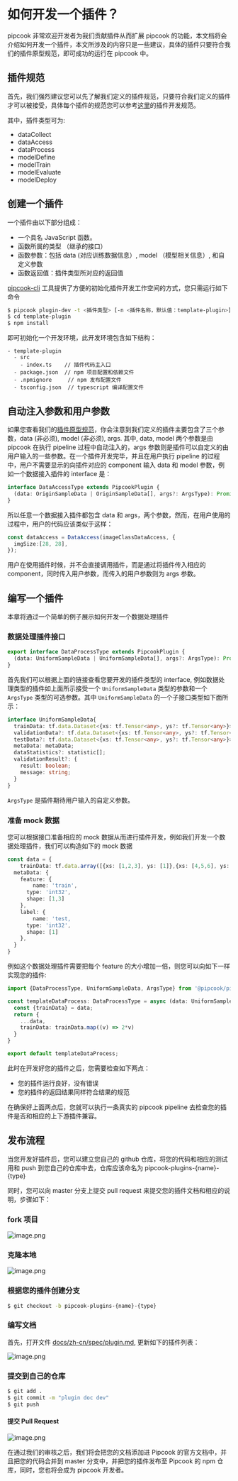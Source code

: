 # 如何开发一个插件？

pipcook 非常欢迎开发者为我们贡献插件从而扩展 pipcook 的功能，本文档将会介绍如何开发一个插件，本文所涉及的内容只是一些建议，具体的插件只要符合我们的插件原型规范，即可成功的运行在 pipcook 中。

## 插件规范

首先，我们强烈建议您可以先了解我们定义的插件规范，只要符合我们定义的插件才可以被接受，具体每个插件的规范您可以参考[这里](../devel/developer-guide.md)的插件开发规范。

其中，插件类型可为:

- dataCollect
- dataAccess
- dataProcess
- modelDefine
- modelTrain
- modelEvaluate
- modelDeploy

## 创建一个插件

一个插件由以下部分组成：

- 一个具名 JavaScript 函数。
- 函数所属的类型 （继承的接口）
- 函数参数：包括 data (对应训练数据信息）, model （模型相关信息）, 和自定义参数
- 函数返回值：插件类型所对应的返回值

[pipcook-cli][] 工具提供了方便的初始化插件开发工作空间的方式，您只需运行如下命令

```sh
$ pipcook plugin-dev -t <插件类型> [-n <插件名称，默认值：template-plugin>]
$ cd template-plugin
$ npm install
```

即可初始化一个开发环境，此开发环境包含如下结构：

```
- template-plugin
  - src
    - index.ts    // 插件代码主入口
  - package.json  // npm 项目配置和依赖文件
  - .npmignore     // npm 发布配置文件
  - tsconfig.json  // typescript 编译配置文件
```

## 自动注入参数和用户参数

如果您查看我们的[插件原型规范](../spec/plugin.md)，你会注意到我们定义的插件主要包含了三个参数，data (非必须), model (非必须), args. 其中, data, model 两个参数是由 pipcook 在执行 pipeline 过程中自动注入的，args 参数则是插件可以自定义的由用户输入的一些参数。在一个插件开发完毕，并且在用户执行 pipeline 的过程中，用户不需要显示的向插件对应的 component 输入 data 和 model 参数，例如一个数据接入插件的 interface 是：

```ts
interface DataAccessType extends PipcookPlugin {
  (data: OriginSampleData | OriginSampleData[], args?: ArgsType): Promise<UniformSampleData>
}
```

所以任意一个数据接入插件都包含 data 和 args，两个参数，然而，在用户使用的过程中，用户的代码应该类似于这样：

```ts
const dataAccess = DataAccess(imageClassDataAccess, {
  imgSize:[28, 28],
});
```

用户在使用插件时候，并不会直接调用插件，而是通过将插件传入相应的 component，同时传入用户参数，而传入的用户参数则为 args 参数。

## 编写一个插件

本章将通过一个简单的例子展示如何开发一个数据处理插件

### 数据处理插件接口

```ts
export interface DataProcessType extends PipcookPlugin {
  (data: UniformSampleData | UniformSampleData[], args?: ArgsType): Promise<UniformSampleData>
}
```

首先我们可以根据上面的链接查看您要开发的插件类型的 interface, 例如数据处理类型的插件如上面所示接受一个 `UniformSampleData` 类型的参数和一个 `ArgsType` 类型的可选参数。其中 `UniformSampleData` 的一个子接口类型如下面所示：

```ts
interface UniformSampleData{
  trainData: tf.data.Dataset<{xs: tf.Tensor<any>, ys?: tf.Tensor<any>}>;
  validationData?: tf.data.Dataset<{xs: tf.Tensor<any>, ys?: tf.Tensor<any>}>;
  testData?: tf.data.Dataset<{xs: tf.Tensor<any>, ys?: tf.Tensor<any>}>;
  metaData: metaData;
  dataStatistics?: statistic[];
  validationResult?: {
    result: boolean;
    message: string;
  }
}
```

`ArgsType` 是插件期待用户输入的自定义参数。

### 准备 mock 数据

您可以根据接口准备相应的 mock 数据从而进行插件开发，例如我们开发一个数据处理插件，我们可以构造如下的 mock 数据

```ts
const data = {
	trainData: tf.data.array([{xs: [1,2,3], ys: [1]},{xs: [4,5,6], ys: [2]}]),
  metaData: {
    feature: {
    	name: 'train',
      type: 'int32',
      shape: [1,3]
    },
    label: {
    	name: 'test,
      type: 'int32',
      shape: [1]
    },
  }
}
```

例如这个数据处理插件需要把每个 feature 的大小增加一倍，则您可以向如下一样实现您的插件:

```ts
import {DataProcessType, UniformSampleData, ArgsType} from '@pipcook/pipcook-core'

const templateDataProcess: DataProcessType = async (data: UniformSampleData, args?: ArgsType): Promise<UniformSampleData> => {
  const {trainData} = data;
  return {
  	...data,
    trainData: trainData.map((v) => 2*v)
  }
}

export default templateDataProcess;
```

此时在开发好您的插件之后，您需要检查如下两点：

- 您的插件运行良好，没有错误
- 您的插件的返回结果同样符合结果的规范

在确保好上面两点后，您就可以执行一条真实的 pipcook pipeline 去检查您的插件是否和相应的上下游插件兼容。

## 发布流程

当您开发好插件后，您可以建立您自己的 github 仓库，将您的代码和相应的测试用和 push 到您自己的仓库中去，仓库应该命名为 pipcook-plugins-{name}-{type}

同时，您可以向 master 分支上提交 pull request 来提交您的插件文档和相应的说明，步骤如下：

### fork 项目

![image.png](https://img.alicdn.com/tfs/TB1aaMbuKL2gK0jSZFmXXc7iXXa-2006-358.png)

### 克隆本地

![image.png](https://img.alicdn.com/tfs/TB1CWz7uGL7gK0jSZFBXXXZZpXa-718-368.png)

### 根据您的插件创建分支

```sh
$ git checkout -b pipcook-plugins-{name}-{type}
```

### 编写文档

首先，打开文件 [docs/zh-cn/spec/plugin.md](/zh-cn/spec/plugin.md), 更新如下的插件列表：

![image.png](https://img.alicdn.com/tfs/TB14EscuG61gK0jSZFlXXXDKFXa-988-476.png)

### 提交到自己的仓库

```sh
$ git add .
$ git commit -m "plugin doc dev"
$ git push
```

#### 提交 Pull Request

![image.png](https://img.alicdn.com/tfs/TB1IP69uKT2gK0jSZFvXXXnFXXa-1318-172.png)

在通过我们的审核之后，我们将会把您的文档添加进 Pipcook 的官方文档中，并且把您的代码合并到 master 分支中，并把您的插件发布至 Pipcook 的 npm 仓库，同时，您也将会成为 pipcook 开发者。

[pipcook-cli]: https://github.com/alibaba/pipcook/tree/master/packages/pipcook-cli